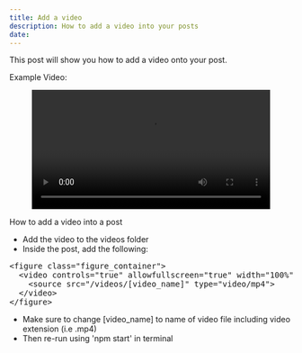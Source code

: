 ```yaml
---
title: Add a video
description: How to add a video into your posts
date:
---
```

This post will show you how to add a video onto your post.

Example Video:

<figure class="figure_container">
    <video controls="true" allowfullscreen="true" width="100%">
        <source src="/videos/test.mp4" type="video/mp4">
    </video>
</figure>

How to add a video into a post
- Add the video to the videos folder
- Inside the post, add the following:
<pre style="position: relative;">
<span class="hljs-tag">&lt<span class="hljs-name">figure</span> <span class="hljs-attr">class</span>=<span class="hljs-string">"figure_container"</span>&gt</span>
<span class="hljs-tag">&nbsp &lt<span class="hljs-name">video</span> <span class="hljs-attr">controls</span>=<span class="hljs-string">"true"</span> <span class="hljs-attr">allowfullscreen</span>=<span class="hljs-string">"true"</span> <span class="hljs-attr">width</span>=<span class="hljs-string">"100%"</span>&gt</span>
<span class="hljs-tag">&nbsp &nbsp &lt<span class="hljs-name">source</span> <span class="hljs-attr">src</span>=<span class="hljs-string">"/videos/[video_name]"</span> <span class="hljs-attr">type</span>=<span class="hljs-string">"video/mp4"</span>&gt</span>
<span class="hljs-tag">&nbsp &lt&#47<span class="hljs-name">video</span>&gt</span>
<span class="hljs-tag">&lt&#47<span class="hljs-name">figure</span>&gt</span>
</pre>
- Make sure to change [video_name] to name of video file including video extension (i.e .mp4)
- Then re-run using 'npm start' in terminal

